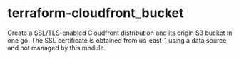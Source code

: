 # terraform-cloudfront_bucket

Create a SSL/TLS-enabled Cloudfront distribution and its origin S3 bucket in
one go. The SSL certificate is obtained from us-east-1 using a data source and
not managed by this module.
